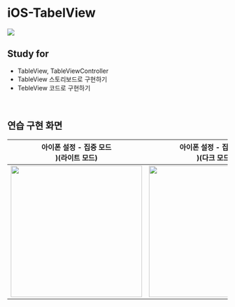 #  iOS-TabelView

<img width="" src="https://github.com/dev-junehee/iOS-table-view-practice/assets/116873887/bfd2d8cc-3b5d-439f-a303-3e9d3e0de8c7" />

## Study for
- TableView, TableViewController
- TableView 스토리보드로 구현하기
- TebleView 코드로 구현하기

<br />


## 연습 구현 화면
| **아이폰 설정 - 집중 모드**<br />)(라이트 모드) | **아이폰 설정 - 집중 모드**<br />)(다크 모드) |
|:------:|:------:|
| <img width="300" src="https://github.com/dev-junehee/iOS-table-view-practice/assets/116873887/6cb728ef-2cb0-4cc2-a166-f0bcc3a655d5"> | <img width="300" src="https://github.com/dev-junehee/iOS-table-view-practice/assets/116873887/d8925414-a400-449f-8283-640690e68d14"> |
